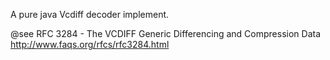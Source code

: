 A pure java Vcdiff decoder implement. <br />


@see RFC 3284 - The VCDIFF Generic Differencing and Compression Data <br />
http://www.faqs.org/rfcs/rfc3284.html
